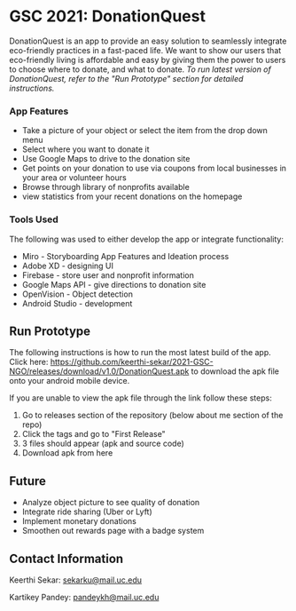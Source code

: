 # GSC 2021: DonationQuest

DonationQuest is an app to provide an easy solution to seamlessly integrate eco-friendly practices in a fast-paced life. We want to show our users that eco-friendly living is affordable and easy by giving them the power to users to choose where to donate, and what to donate. *To run latest version of DonationQuest, refer to the "Run Prototype" section for detailed instructions.*

### App Features
* Take a picture of your object or select the item from the drop down menu
* Select where you want to donate it
* Use Google Maps to drive to the donation site
* Get points on your donation to use via coupons from local businesses in your area or volunteer hours
* Browse through library of nonprofits available
* view statistics from your recent donations on the homepage

### Tools Used
The following was used to either develop the app or integrate functionality:
*  Miro - Storyboarding App Features and Ideation process
*  Adobe XD - designing UI
*  Firebase - store user and nonprofit information
*  Google Maps API - give directions to donation site
*  OpenVision - Object detection
*  Android Studio - development

## Run Prototype
The following instructions is how to run the most latest build of the app.
Click here: https://github.com/keerthi-sekar/2021-GSC-NGO/releases/download/v1.0/DonationQuest.apk to download the apk file onto your android mobile device.

If you are unable to view the apk file through the link follow these steps:
1. Go to releases section of the repository (below about me section of the repo)
2. Click the tags and go to "First Release"
3. 3 files should appear (apk and source code)
4. Download apk from here

## Future
* Analyze object picture to see quality of donation
* Integrate ride sharing (Uber or Lyft)
* Implement monetary donations
* Smoothen out rewards page with a badge system

## Contact Information
Keerthi Sekar: sekarku@mail.uc.edu

Kartikey Pandey: pandeykh@mail.uc.edu

